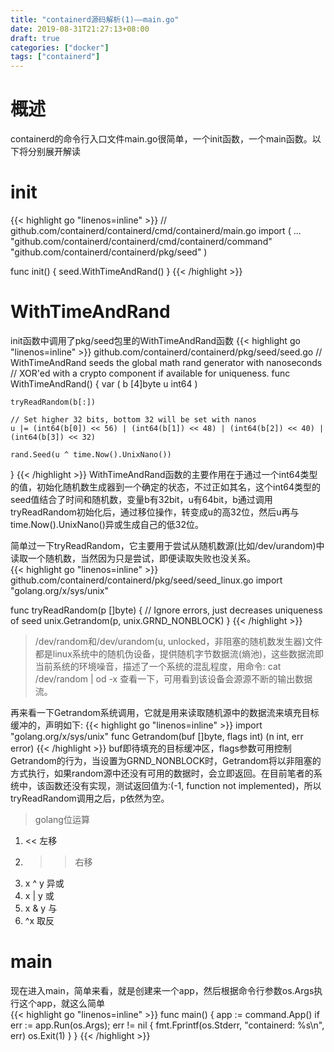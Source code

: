 ```yaml
---
title: "containerd源码解析(1)——main.go"
date: 2019-08-31T21:27:13+08:00
draft: true
categories: ["docker"]
tags: ["containerd"]
---
```


# 概述
containerd的命令行入口文件main.go很简单，一个init函数，一个main函数。以下将分别展开解读  

# init
{{< highlight go "linenos=inline" >}}
// github.com/containerd/containerd/cmd/containerd/main.go
import (
    ...
    "github.com/containerd/containerd/cmd/containerd/command"
    "github.com/containerd/containerd/pkg/seed"
)

func init() {
    seed.WithTimeAndRand()
}
{{< /highlight >}}

# WithTimeAndRand
init函数中调用了pkg/seed包里的WithTimeAndRand函数
{{< highlight go "linenos=inline" >}}
github.com/containerd/containerd/pkg/seed/seed.go
// WithTimeAndRand seeds the global math rand generator with nanoseconds
// XOR'ed with a crypto component if available for uniqueness.
func WithTimeAndRand() {
    var (
        b [4]byte
        u int64
    )

    tryReadRandom(b[:])

    // Set higher 32 bits, bottom 32 will be set with nanos
    u |= (int64(b[0]) << 56) | (int64(b[1]) << 48) | (int64(b[2]) << 40) | (int64(b[3]) << 32)

    rand.Seed(u ^ time.Now().UnixNano())
}
{{< /highlight >}}
WithTimeAndRand函数的主要作用在于通过一个int64类型的值，初始化随机数生成器到一个确定的状态，不过正如其名，这个int64类型的seed值结合了时间和随机数，变量b有32bit，u有64bit，b通过调用tryReadRandom初始化后，通过移位操作，转变成u的高32位，然后u再与time.Now().UnixNano()异或生成自己的低32位。   

简单过一下tryReadRandom，它主要用于尝试从随机数源(比如/dev/urandom)中读取一个随机数，当然因为只是尝试，即便读取失败也没关系。  
{{< highlight go "linenos=inline" >}}
github.com/containerd/containerd/pkg/seed/seed_linux.go
import "golang.org/x/sys/unix"

func tryReadRandom(p []byte) {
    // Ignore errors, just decreases uniqueness of seed
    unix.Getrandom(p, unix.GRND_NONBLOCK)
}
{{< /highlight >}}

> /dev/random和/dev/urandom(u, unlocked，非阻塞的随机数发生器)文件都是linux系统中的随机伪设备，提供随机字节数据流(熵池)，这些数据流即当前系统的环境噪音，描述了一个系统的混乱程度，用命令: cat /dev/random | od -x 查看一下，可用看到该设备会源源不断的输出数据流。  

再来看一下Getrandom系统调用，它就是用来读取随机源中的数据流来填充目标缓冲的，声明如下:
{{< highlight go "linenos=inline" >}}
import "golang.org/x/sys/unix"
func Getrandom(buf []byte, flags int) (n int, err error)
{{< /highlight >}}
buf即待填充的目标缓冲区，flags参数可用控制Getrandom的行为，当设置为GRND_NONBLOCK时，Getrandom将以非阻塞的方式执行，如果random源中还没有可用的数据时，会立即返回。在目前笔者的系统中，该函数还没有实现，测试返回值为:(-1, function not implemented)，所以tryReadRandom调用之后，p依然为空。

> golang位运算   
1. << 左移  
2. >> 右移  
3. x ^ y 异或  
4. x | y 或  
5. x & y 与  
6. ^x 取反  

# main
现在进入main，简单来看，就是创建来一个app，然后根据命令行参数os.Args执行这个app，就这么简单  
{{< highlight go "linenos=inline" >}}
func main() {
    app := command.App()
    if err := app.Run(os.Args); err != nil {
        fmt.Fprintf(os.Stderr, "containerd: %s\n", err)
        os.Exit(1)
    }
}
{{< /highlight >}}

